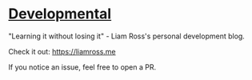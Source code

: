 # [Developmental](https://liamross.me/)

"Learning it without losing it" - Liam Ross's personal development blog.

Check it out: https://liamross.me

If you notice an issue, feel free to open a PR.
